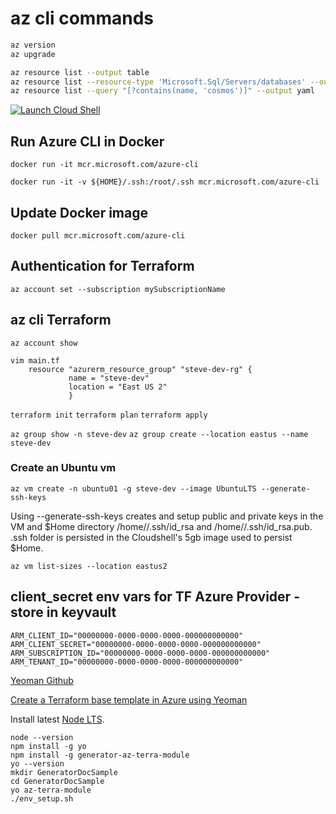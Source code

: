 # az cli commands
```bash
az version
az upgrade

az resource list --output table
az resource list --resource-type 'Microsoft.Sql/Servers/databases' --output table
az resource list --query "[?contains(name, 'cosmos')]" --output yaml
```

[![Launch Cloud Shell](https://azurecomcdn.azureedge.net/mediahandler/acomblog/media/Default/blog/launchcloudshell.png "Launch Cloud Shell")](https://shell.azure.com)

## Run Azure CLI in Docker
`docker run -it mcr.microsoft.com/azure-cli`

`docker run -it -v ${HOME}/.ssh:/root/.ssh mcr.microsoft.com/azure-cli`

## Update Docker image
`docker pull mcr.microsoft.com/azure-cli`
    
## Authentication for Terraform
`az account set --subscription mySubscriptionName`

## az cli Terraform
`az account show`
```
vim main.tf    
    resource "azurerm_resource_group" "steve-dev-rg" {
             name = "steve-dev"
             location = "East US 2"
             }
```    

`terraform init`
`terraform plan`
`terraform apply`

`az group show -n steve-dev`
`az group create --location eastus --name steve-dev`

### Create an Ubuntu vm
`az vm create -n ubuntu01 -g steve-dev --image UbuntuLTS --generate-ssh-keys`

Using --generate-ssh-keys creates and setup public and private keys in the VM and 
$Home directory /home/<user>/.ssh/id_rsa and /home/<user>/.ssh/id_rsa.pub. 
.ssh folder is persisted in the Cloudshell's 5gb image used to persist $Home.

`az vm list-sizes --location eastus2`

## client_secret env vars for TF Azure Provider - store in keyvault
```
ARM_CLIENT_ID="00000000-0000-0000-0000-000000000000"
ARM_CLIENT_SECRET="00000000-0000-0000-0000-000000000000"
ARM_SUBSCRIPTION_ID="00000000-0000-0000-0000-000000000000"
ARM_TENANT_ID="00000000-0000-0000-0000-000000000000"
```
[Yeoman Github](https://github.com/azure/generator-az-terra-module)

[Create a Terraform base template in Azure using Yeoman](https://docs.microsoft.com/en-us/azure/developer/terraform/create-base-template-using-yeoman)

Install latest [Node LTS](https://nodejs.org). 
```
node --version
npm install -g yo
npm install -g generator-az-terra-module
yo --version
mkdir GeneratorDocSample
cd GeneratorDocSample
yo az-terra-module
./env_setup.sh
```
